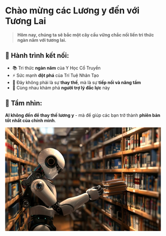 # Chào mừng các Lương y đến với Tương Lai

> **Hôm nay, chúng ta sẽ bắc một cây cầu vững chắc nối liền tri thức ngàn năm với tương lai.**

## 🌉 **Hành trình kết nối:**
- 📚 Tri thức **ngàn năm** của Y Học Cổ Truyền
- ⚡ Sức mạnh **đột phá** của Trí Tuệ Nhân Tạo
- 🤝 Đây không phải là sự **thay thế**, mà là sự **tiếp nối và nâng tầm**
- 🔮 Cùng nhau khám phá **người trợ lý đắc lực** này

## 🎯 **Tầm nhìn:**
**AI không đến để thay thế lương y** - mà để giúp các bạn trở thành **phiên bản tốt nhất của chính mình**.

![AI Assistant](../../images/chapter-1/1.4-ai-assistant.jpg)